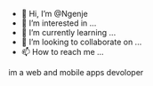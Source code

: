 - 👋 Hi, I’m @Ngenje
- 👀 I’m interested in ...
- 🌱 I’m currently learning ...
- 💞️ I’m looking to collaborate on ...
- 📫 How to reach me ...

<!---
Ngenje/Ngenje is a ✨ special ✨ repository because its `README.md` (this file) appears on your GitHub profile.
You can click the Preview link to take a look at your changes.
--->
im a web and mobile apps devoloper
